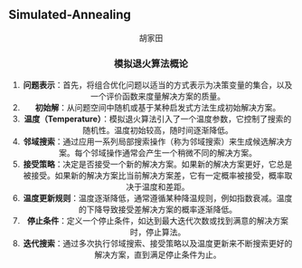 ## Simulated-Annealing

<center>胡家田<center\>

###     模拟退火算法概论



1. **问题表示**：首先，将组合优化问题以适当的方式表示为决策变量的集合，以及一个评价函数来度量解决方案的质量。
2. **初始解**：从问题空间中随机或基于某种启发式方法生成初始解决方案。
3. **温度（Temperature）**：模拟退火算法引入了一个温度参数，它控制了搜索的随机性。温度初始较高，随时间逐渐降低。
4. **邻域搜索**：通过应用一系列局部搜索操作（称为邻域搜索）来生成候选解决方案。每个邻域操作通常会产生一个稍微不同的解决方案。
5. **接受策略**：决定是否接受一个新的解决方案。如果新的解决方案更好，它总是被接受。如果新的解决方案比当前解决方案差，它有一定概率被接受，概率取决于温度和差距。
6. **温度更新规则**：温度逐渐降低，通常遵循某种降温规则，例如指数衰减。温度的下降导致接受差解决方案的概率逐渐降低。
7. **停止条件**：定义一个停止条件，如达到最大迭代次数或找到满意的解决方案时，停止算法。
8. **迭代搜索**：通过多次执行邻域搜索、接受策略以及温度更新来不断搜索更好的解决方案，直到满足停止条件为止。